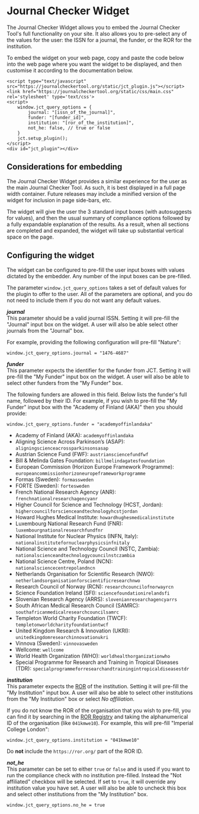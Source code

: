 # Journal Checker Widget

The Journal Checker Widget allows you to embed the Journal Checker Tool's full functionality on your site. It also 
allows you to pre-select any of the values for the user: the ISSN for a journal, the funder, or the ROR for the institution.

To embed the widget on your web page, copy and paste the code below into the web page where you want the widget to be displayed,
and then customise it according to the documentation below.

```code
<script type="text/javascript" src="https://journalcheckertool.org/static/jct_plugin.js"></script>
<link href="https://journalcheckertool.org/static/css/main.css" rel='stylesheet' type='text/css'>
<script>
    window.jct_query_options = {
        journal: "[issn_of_the_journal]",
        funder: "[funder_id]",
        institution: "[ror_of_the_institution]",
        not_he: false, // true or false
    }
    jct.setup_plugin();
</script>
<div id="jct_plugin"></div>
```

## Considerations for embedding

The Journal Checker Widget provides a similar experience for the user as the main Journal Checker Tool.  As such, it 
is best displayed in a full page width container.  Future releases may include a minified version of the widget for
inclusion in page side-bars, etc.

The widget will give the user the 3 standard input boxes (with autosuggests for values), and then the usual summary
of compliance options followed by a fully expandable explanation of the results.  As a result, when all sections are completed
and expanded, the widget will take up substantial vertical space on the page.

## Configuring the widget

The widget can be configured to pre-fill the user input boxes with values dictated by the embedder.  Any number of the
input boxes can be pre-filled.

The parameter `window.jct_query_options` takes a set of default values for the plugin to offer to the user. 
All of the parameters are optional, and you do not need to include them if you do not want any default values.

***journal***    
This parameter should be a valid journal ISSN.
Setting it will pre-fill the "Journal" input box on the widget.
A user will also be able select other journals from the "Journal" box.

For example, providing the following configuration will pre-fill "Nature": 

```code
window.jct_query_options.journal = "1476-4687"
```

***funder***    
This parameter expects the identifier for the funder from JCT.
Setting it will pre-fill the "My Funder" input box on the widget.
A user will also be able to select other funders from the "My Funder" box.

The following funders are allowed in this field.  Below lists the funder's full name, followed by
their ID.  For example, if you wish to pre-fill the "My Funder" input box with the "Academy of Finland (AKA)"
then you should provide: 

```code
window.jct_query_options.funder = "academyoffinlandaka"
```

* Academy of Finland (AKA): `academyoffinlandaka`
* Aligning Science Across Parkinson’s (ASAP): `aligningscienceacrossparkinsonsasap`
* Austrian Science Fund (FWF): `austriansciencefundfwf`
* Bill & Melinda Gates Foundation: `billmelindagatesfoundation`
* European Commission (Horizon Europe Framework Programme): `europeancommissionhorizoneuropeframeworkprogramme`
* Formas (Sweden): `formassweden`
* FORTE (Sweden): `fortesweden`
* French National Research Agency (ANR): `frenchnationalresearchagencyanr`
* Higher Council for Science and Technology (HCST, Jordan): `highercouncilforscienceandtechnologyhcstjordan`
* Howard Hughes Medical Institute: `howardhughesmedicalinstitute`
* Luxembourg National Research Fund (FNR): `luxembourgnationalresearchfundfnr`
* National Institute for Nuclear Physics (INFN, Italy): `nationalinstitutefornuclearphysicsinfnitaly`
* National Science and Technology Council (NSTC, Zambia): `nationalscienceandtechnologycouncilnstczambia`
* National Science Centre, Poland (NCN): `nationalsciencecentrepolandncn`
* Netherlands Organisation for Scientific Research (NWO): `netherlandsorganisationforscientificresearchnwo`
* Research Council of Norway (RCN): `researchcouncilofnorwayrcn`
* Science Foundation Ireland (SFI): `sciencefoundationirelandsfi`
* Slovenian Research Agency (ARRS): `slovenianresearchagencyarrs`
* South African Medical Research Council (SAMRC): `southafricanmedicalresearchcouncilsamrc`
* Templeton World Charity Foundation (TWCF): `templetonworldcharityfoundationtwcf`
* United Kingdom Research & Innovation (UKRI): `unitedkingdomresearchinnovationukri`
* Vinnova (Sweden): `vinnovasweden`
* Wellcome: `wellcome`
* World Health Organization (WHO): `worldhealthorganizationwho`
* Special Programme for Research and Training in Tropical Diseases (TDR): `specialprogrammeforresearchandtrainingintropicaldiseasestdr`


***institution***    
This parameter expects the [ROR](https://ror.org) of the institution.
Setting it will pre-fill the "My Institution" input box.
A user will also be able to select other institutions from the "My Institution" box or select _No affiliation_.

If you do not know the ROR of the organisation that you wish to pre-fill, you can find it by searching in
the [ROR Registry](https://ror.org/) and taking the alphanumerical ID of the organisation (like `041kmwe10`).
For example, this will pre-fill "Imperial College London": 

```code
window.jct_query_options.institution = "041kmwe10"  
```
Do **not** include the `https://ror.org/` part of the ROR ID.

***not_he***    
This parameter can be set to either `true` or `false` and is used if you want to run the compliance check with no 
institution pre-filled. Instead the "Not affiliated" checkbox will be selected.
If set to `true`, it will override any institution value you have set.
A user will also be able to uncheck this box and select other institutions from the "My Institution" box.

```code
window.jct_query_options.no_he = true
```
